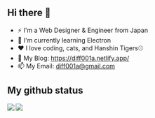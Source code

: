 ## Hi there 👋

- ⚡ I'm a Web Designer & Engineer from Japan
- 🌱 I'm currently learning Electron
- ❤️ I love coding, cats, and Hanshin Tigers⚾️
- 📝 My Blog: https://diff001a.netlify.app/
- 📫 My Email: diff001a@gmail.com

## My github status

<p>
  <a href="https://github.com/anuraghazra/github-readme-stats">
    <img align="left" src="https://github-readme-stats.vercel.app/api?username=diff001a&count_private=true&show_icons=true&theme=dracula" />
  </a>
  <a href="https://github.com/anuraghazra/github-readme-stats">
    <img src="https://github-readme-stats.vercel.app/api/top-langs/?username=diff001a&theme=dracula&langs_count=3&show_icons=true&count_private=true" />
  </a>
</p>
